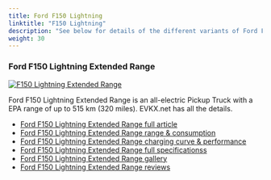 ```yaml
---
title: Ford F150 Lightning
linktitle: "F150 Lightning"
description: "See below for details of the different variants of Ford F150 Lightning"
weight: 30
---
```

### Ford F150 Lightning Extended Range

<a href="f150_lightning_extended_range/"><img src="https://media.evkx.net/multimedia/models/ford/f150_lightning/f150_lightning_extended_range/main_1_st.jpg" class="img-fluid" alt="F150 Lightning Extended Range" ></a>

Ford F150 Lightning Extended Range is an all-electric Pickup Truck with a EPA range of up to 515 km (320 miles). EVKX.net has all the details. 

- [Ford F150 Lightning Extended Range full article](f150_lightning_extended_range/)
- [Ford F150 Lightning Extended Range range & consumption](f150_lightning_extended_range/rangeandconsumption/)
- [Ford F150 Lightning Extended Range charging curve & performance](f150_lightning_extended_range/chargingcurve/)
- [Ford F150 Lightning Extended Range full specificationss](f150_lightning_extended_range/specifications/)
- [Ford F150 Lightning Extended Range gallery](f150_lightning_extended_range/gallery/)
- [Ford F150 Lightning Extended Range reviews](f150_lightning_extended_range/reviews/)

